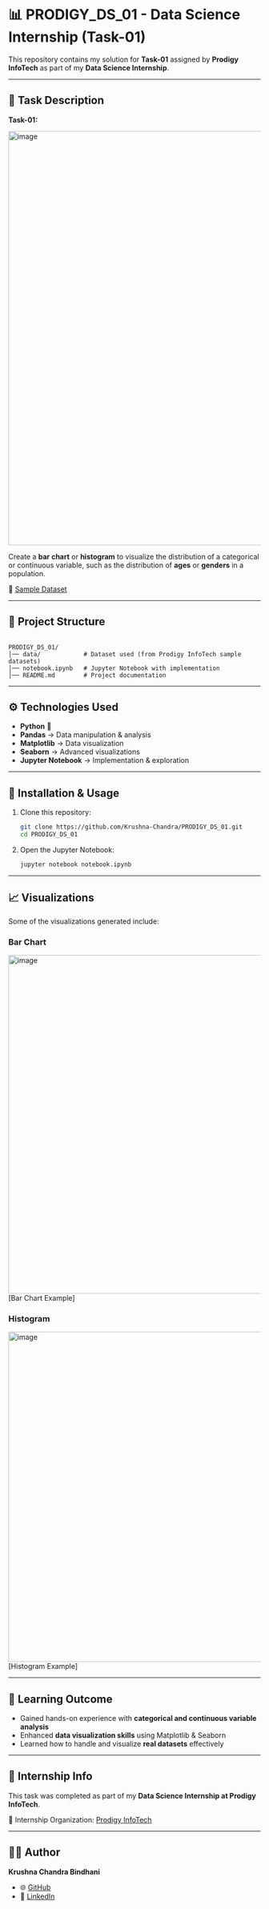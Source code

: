 # 📊 PRODIGY_DS_01 - Data Science Internship (Task-01)

This repository contains my solution for **Task-01** assigned by **Prodigy InfoTech** as part of my **Data Science Internship**.  

---

## 🚀 Task Description
**Task-01:**  

<img width="1472" height="828" alt="image" src="https://github.com/user-attachments/assets/4fd0f443-1521-4944-a150-fedf6539e8f0" />

Create a **bar chart** or **histogram** to visualize the distribution of a categorical or continuous variable, such as the distribution of **ages** or **genders** in a population.  

🔗 [Sample Dataset](http://localhost:8888/files/worldpopulationdata.csv?_xsrf=2%7Ced477e3c%7C77d8fcbfaf0759cd20c424804b0ff3e3%7C1759468842)

---

## 📂 Project Structure
```

PRODIGY_DS_01/
│── data/            # Dataset used (from Prodigy InfoTech sample datasets)
│── notebook.ipynb   # Jupyter Notebook with implementation
│── README.md        # Project documentation

```

---

## ⚙️ Technologies Used
- **Python** 🐍  
- **Pandas** → Data manipulation & analysis  
- **Matplotlib** → Data visualization  
- **Seaborn** → Advanced visualizations  
- **Jupyter Notebook** → Implementation & exploration  

---

## 🔧 Installation & Usage
1. Clone this repository:
   ```bash
   git clone https://github.com/Krushna-Chandra/PRODIGY_DS_01.git
   cd PRODIGY_DS_01
   ```
2. Open the Jupyter Notebook:

   ```bash
   jupyter notebook notebook.ipynb
   ```

---

## 📈 Visualizations

Some of the visualizations generated include:

### Bar Chart

<img width="1226" height="677" alt="image" src="https://github.com/user-attachments/assets/d8df50b2-e243-4dd7-abdd-7587e1e14efc" />
[Bar Chart Example]

### Histogram

<img width="1012" height="660" alt="image" src="https://github.com/user-attachments/assets/c8a22ba1-2d51-4d6f-8948-1fd6b3b3115b" />
[Histogram Example]

---

## 🎯 Learning Outcome

* Gained hands-on experience with **categorical and continuous variable analysis**
* Enhanced **data visualization skills** using Matplotlib & Seaborn
* Learned how to handle and visualize **real datasets** effectively

---

## 📌 Internship Info

This task was completed as part of my **Data Science Internship at Prodigy InfoTech**.

🔗 Internship Organization: [Prodigy InfoTech](https://prodigyinfotech.dev)

---

## 👨‍💻 Author

**Krushna Chandra Bindhani**

* 🌐 [GitHub](https://github.com/Krushna-Chandra)
* 💼 [LinkedIn](https://www.linkedin.com/in/krushna-chandra-bindhani/)

